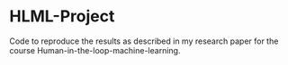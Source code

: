 # HLML-Project
Code to reproduce the results as described in my research paper for the course Human-in-the-loop-machine-learning.

